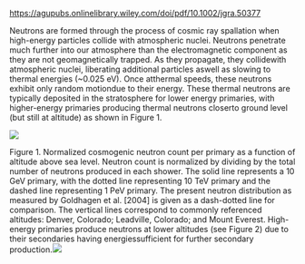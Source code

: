 https://agupubs.onlinelibrary.wiley.com/doi/pdf/10.1002/jgra.50377

Neutrons are formed through the process of cosmic ray spallation when high-energy particles collide with atmospheric nuclei. Neutrons penetrate much further into our atmosphere than the electromagnetic component as they are not geomagnetically trapped. As they propagate, they collidewith atmospheric nuclei, liberating additional particles aswell as slowing to thermal energies (~0.025 eV). Once atthermal speeds, these neutrons exhibit only random motiondue to their energy. These thermal neutrons are typically deposited in the stratosphere for lower energy primaries, with higher-energy primaries producing thermal neutrons closerto ground level (but still at altitude) as shown in Figure 1.

  
![](https://lh6.googleusercontent.com/zefiRodkFlYeMwC6VMyqKuj-9owfJelwpO_g9rXJzrkWtwmAD45r6fqJ_lk1ijMzYstAcjEUpzFvuGG2-Je07Sjm2yDUKj9pHdpiVw_RjbAamB1KjO7JVU9BRg61nV20bZd45BFkJ9aW0b0zb1AWuS-Dk71Ivvchr1QgPfL5tbBpd2GoK5FzMQN2IPsTEw)

Figure 1. Normalized cosmogenic neutron count per primary as a function of altitude above sea level. Neutron count is normalized by dividing by the total number of neutrons produced in each shower. The solid line represents a 10 GeV primary, with the dotted line representing 10 TeV primary and the dashed line representing 1 PeV primary. The present neutron distribution as measured by Goldhagen et al. [2004] is given as a dash-dotted line for comparison. The vertical lines correspond to commonly referenced altitudes: Denver, Colorado; Leadville, Colorado; and Mount Everest. High-energy primaries produce neutrons at lower altitudes (see Figure 2) due to their secondaries having energiessufficient for further secondary production.![](https://lh5.googleusercontent.com/95Bhzx85a2JGVWS0IicEcG0jdVfR7Qy1it62Nagr-D600PhmUpBphL6-noCNsiMDevoyRBbA583hK4D0O3N_H0bCOC2qGKUYSiRN6QKvCdutQ6vH8nabO9vluGZRyxI4nEYORS3HRXoVKvUyX3xKTsh_esscEbytd7QmBtBeYnZW1jSGL7mFHjpEKMMviQ)